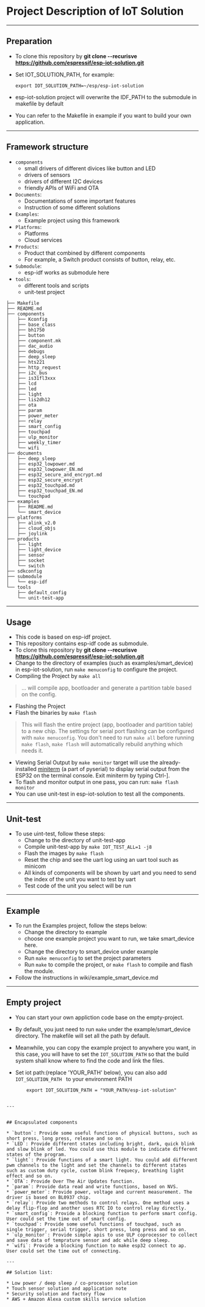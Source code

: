 # Project Description of IoT Solution

---
## Preparation
* To clone this repository by **git clone --recurisve https://github.com/espressif/esp-iot-solution.git**
* Set IOT_SOLUTION_PATH, for example:

    ```
    export IOT_SOLUTION_PATH=~/esp/esp-iot-solution
    ```
* esp-iot-solution project will overwrite the IDF_PATH to the submodule in makefile by default
* You can refer to the Makefile in example if you want to build your own application.

---

## Framework structure
* `components`
    * small drivers of different divices like button and LED
    * drivers of sensors
    * drivers of different I2C devices
    * friendly APIs of WiFi and OTA
* `Documents`:
    * Documentations of some important features
    * Instruction of some different solutions
* `Examples`:
    * Example project using this framework
* `Platforms`:
    * Platforms
    * Cloud services 
* `Products`:
    * Product that combined by different components
    * For example, a Switch product consists of button, relay, etc.
* `Submodule`:
    * esp-idf works as submodule here
* `tools`:
    * different tools and scripts
    * unit-test project
    

```
├── Makefile
├── README.md
├── components
│   ├── Kconfig
│   ├── base_class
│   ├── bh1750
│   ├── button
│   ├── component.mk
│   ├── dac_audio
│   ├── debugs
│   ├── deep_sleep
│   ├── hts221
│   ├── http_request
│   ├── i2c_bus
│   ├── is31fl3xxx
│   ├── lcd
│   ├── led
│   ├── light
│   ├── lis2dh12
│   ├── ota
│   ├── param
│   ├── power_meter
│   ├── relay
│   ├── smart_config
│   ├── touchpad
│   ├── ulp_monitor
│   ├── weekly_timer
│   └── wifi
├── documents
│   ├── deep_sleep
│   ├── esp32_lowpower.md
│   ├── esp32_lowpower_EN.md
│   ├── esp32_secure_and_encrypt.md
│   ├── esp32_secure_encrypt
│   ├── esp32_touchpad.md
│   ├── esp32_touchpad_EN.md
│   └── touchpad
├── examples
│   ├── README.md
│   └── smart_device
├── platforms
│   ├── alink_v2.0
│   ├── cloud_objs
│   ├── joylink
├── products
│   ├── light
│   ├── light_device
│   ├── sensor
│   ├── socket
│   └── switch
├── sdkconfig
├── submodule
│   └── esp-idf
└── tools
    ├── default_config
    └── unit-test-app
```



---

## Usage
* This code is based on esp-idf project.
* This repository contains esp-idf code as submodule.
* To clone this repository by **git clone --recurisve https://github.com/espressif/esp-iot-solution.git**
* Change to the directory of examples (such as examples/smart_device) in esp-iot-solution, run `make menuconfig` to configure the project.
* Compiling the Project by `make all`
> ... will compile app, bootloader and generate a partition table based on the config.
*  Flashing the Project
* Flash the binaries by `make flash`
> This will flash the entire project (app, bootloader and partition table) to a new chip. The settings for serial port flashing can be configured with `make menuconfig`.
> You don't need to run `make all` before running `make flash`, `make flash` will automatically rebuild anything which needs it.
* Viewing Serial Output by `make monitor` target will use the already-installed [miniterm](http://pyserial.readthedocs.io/en/latest/tools.html#module-serial.tools.miniterm) (a part of pyserial) to display serial output from the ESP32 on the terminal console.
Exit miniterm by typing Ctrl-].
* To flash and monitor output in one pass, you can run: `make flash monitor`
* You can use unit-test in esp-iot-solution to test all the components.

--- 

## Unit-test

* To use uint-test, follow these steps:
	* Change to the directory of unit-test-app
	* Compile unit-test-app by `make IOT_TEST_ALL=1 -j8`
	* Flash the images by `make flash`
	* Reset the chip and see the uart log using an uart tool such as minicom
	* All kinds of components will be shown by uart and you need to send the index of the unit you want to test by uart
	* Test code of the unit you select will be run


---

## Example

* To run the Examples project, follow the steps below:
    * Change the directory to example
    * choose one example project you want to run, we take smart_device here.
    * Change the directory to smart_device under example
    * Run `make menuconfig` to set the project parameters
    * Run `make` to compile the project, or `make flash` to compile and flash the module.
* Follow the instructions in wiki/example_smart_device.md

---

## Empty project

* You can start your own appliction code base on the empty-project.
* By default, you just need to run `make` under the example/smart_device directory. The makefile will set all the path by default.
* Meanwhile, you can copy the example project to anywhere you want, in this case, you will have to set the `IOT_SOLUTION_PATH` so that the build system shall know where to find the code and link the files.
* Set iot path:(replace 'YOUR_PATH' below), you can also add `IOT_SOLUTION_PATH ` to your environment PATH 
        
    ```
        export IOT_SOLUTION_PATH = "YOUR_PATH/esp-iot-solution"
```

---


## Encapsulated components

* `button`: Provide some useful functions of physical buttons, such as short press, long press, release and so on.
* `LED`: Provide different states including bright, dark, quick blink and slow blink of led. You could use this module to indicate different states of the program.
* `light`: Provide functions of a smart light. You could add different pwm channels to the light and set the channels to different states such as custom duty cycle, custom blink frequecy, breathing light effect and so on.
* `OTA`: Provide Over The Air Updates function.
* `param`: Provide data read and write functions, based on NVS.
* `power_meter`: Provide power, voltage and current measurement. The driver is based on BL0937 chip.
* `relay`: Provide two methods to control relays. One method uses a delay flip-flop and another uses RTC IO to control relay directly.
* `smart_config`: Provide a blocking function to perform smart config. User could set the time out of smart config.
* `touchpad`: Provide some useful functions of touchpad, such as single trigger, serial trigger, short press, long press and so on.
* `ulp_monitor`: Provide simple apis to use ULP coprocessor to collect and save data of temprature sensor and adc while deep sleep.
* `wifi`: Provide a blocking function to make esp32 connect to ap. User could set the time out of connecting.

---

## Solution list:

* Low power / deep sleep / co-processor solution
* Touch sensor solution and application note
* Security solution and factory flow
* AWS + Amazon Alexa custom skills service solution